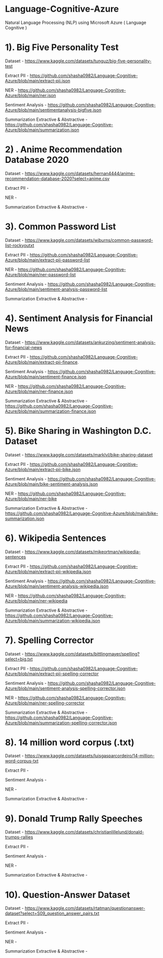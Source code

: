 # Language-Cognitive-Azure
Natural Language Processing (NLP) using Microsoft Azure ( Language Cognitive )


# 1). Big Five Personality Test


Dataset - https://www.kaggle.com/datasets/tunguz/big-five-personality-test

Extract PII - https://github.com/shasha0982/Language-Cognitive-Azure/blob/main/extract-pii.json

NER - https://github.com/shasha0982/Language-Cognitive-Azure/blob/main/ner.json

Sentiment Analysis - https://github.com/shasha0982/Language-Cognitive-Azure/blob/main/sentimentanalysis-bigfive.json

Summarization Extractive & Abstractive - https://github.com/shasha0982/Language-Cognitive-Azure/blob/main/summarization.json



# 2) . Anime Recommendation Database 2020


Dataset - https://www.kaggle.com/datasets/hernan4444/anime-recommendation-database-2020?select=anime.csv

Extract PII -

NER -

Summarization Extractive & Abstractive -




# 3). Common Password List 


Dataset - https://www.kaggle.com/datasets/wjburns/common-password-list-rockyoutxt

Extract PII - https://github.com/shasha0982/Language-Cognitive-Azure/blob/main/extract-pii-password-list

NER - https://github.com/shasha0982/Language-Cognitive-Azure/blob/main/ner-password-list

Sentiment Analysis - https://github.com/shasha0982/Language-Cognitive-Azure/blob/main/sentiment-analysis-password-list

Summarization Extractive & Abstractive - 




# 4). Sentiment Analysis for Financial News


Dataset - https://www.kaggle.com/datasets/ankurzing/sentiment-analysis-for-financial-news

Extract PII - https://github.com/shasha0982/Language-Cognitive-Azure/blob/main/extract-pii-finance.

Sentiment Analysis - https://github.com/shasha0982/Language-Cognitive-Azure/blob/main/sentiment-finance.json

NER - https://github.com/shasha0982/Language-Cognitive-Azure/blob/main/ner-finance.json

Summarization Extractive & Abstractive - https://github.com/shasha0982/Language-Cognitive-Azure/blob/main/summarization-finance.json




# 5). Bike Sharing in Washington D.C. Dataset



Dataset - https://www.kaggle.com/datasets/marklvl/bike-sharing-dataset

Extract PII - https://github.com/shasha0982/Language-Cognitive-Azure/blob/main/extract-pii-bike.json

Sentiment Analysis - https://github.com/shasha0982/Language-Cognitive-Azure/blob/main/bike-sentiment-analysis.json

NER - https://github.com/shasha0982/Language-Cognitive-Azure/blob/main/ner-bike

Summarization Extractive & Abstractive - https://github.com/shasha0982/Language-Cognitive-Azure/blob/main/bike-summarization.json



# 6). Wikipedia Sentences


Dataset - https://www.kaggle.com/datasets/mikeortman/wikipedia-sentences

Extract PII - https://github.com/shasha0982/Language-Cognitive-Azure/blob/main/extract-pii-wikipedia.json

Sentiment Analysis - https://github.com/shasha0982/Language-Cognitive-Azure/blob/main/sentiment-analysis-wikipedia.json

NER - https://github.com/shasha0982/Language-Cognitive-Azure/blob/main/ner-wikipedia

Summarization Extractive & Abstractive - https://github.com/shasha0982/Language-Cognitive-Azure/blob/main/summarization-wikipedia.json



# 7). Spelling Corrector


Dataset - https://www.kaggle.com/datasets/bittlingmayer/spelling?select=big.txt

Extract PII - https://github.com/shasha0982/Language-Cognitive-Azure/blob/main/extract-pii-spelling-corrector

Sentiment Analysis - https://github.com/shasha0982/Language-Cognitive-Azure/blob/main/sentiment-analysis-spelling-corrector.json

NER - https://github.com/shasha0982/Language-Cognitive-Azure/blob/main/ner-spelling-corrector

Summarization Extractive & Abstractive - https://github.com/shasha0982/Language-Cognitive-Azure/blob/main/summarization-spelling-corrector.json




# 8). 14 million word corpus (.txt)


Dataset - https://www.kaggle.com/datasets/luisgasparcordeiro/14-million-word-corpus-txt

Extract PII -

Sentiment Analysis - 

NER -

Summarization Extractive & Abstractive -




# 9). Donald Trump Rally Speeches


Dataset - https://www.kaggle.com/datasets/christianlillelund/donald-trumps-rallies

Extract PII -

Sentiment Analysis - 

NER -

Summarization Extractive & Abstractive -




# 10). Question-Answer Dataset


Dataset - https://www.kaggle.com/datasets/rtatman/questionanswer-dataset?select=S09_question_answer_pairs.txt

Extract PII -

Sentiment Analysis - 

NER -

Summarization Extractive & Abstractive -


